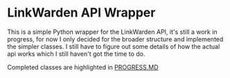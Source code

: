 # LinkWarden API Wrapper
This is a simple Python wrapper for the LinkWarden API, it's still a work in progress, for now I only decided for the broader structure and implemented the simpler classes.
I still have to figure out some details of how the actual api works which I still haven't got the time to do.

Completed classes are highlighted in [PROGRESS.MD](PROGRESS.MD)
